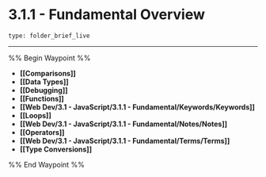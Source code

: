 # 3.1.1 - Fundamental Overview
 
```ccard
type: folder_brief_live
```
 
---

%% Begin Waypoint %%
- **[[Comparisons]]**
- **[[Data Types]]**
- **[[Debugging]]**
- **[[Functions]]**
- **[[Web Dev/3.1 - JavaScript/3.1.1 - Fundamental/Keywords/Keywords]]**
- **[[Loops]]**
- **[[Web Dev/3.1 - JavaScript/3.1.1 - Fundamental/Notes/Notes]]**
- **[[Operators]]**
- **[[Web Dev/3.1 - JavaScript/3.1.1 - Fundamental/Terms/Terms]]**
- **[[Type Conversions]]**

%% End Waypoint %%
